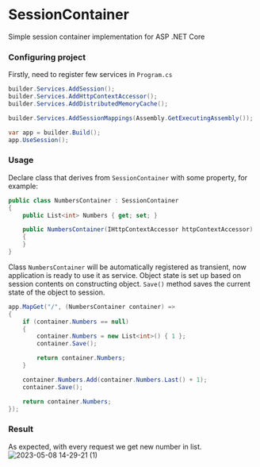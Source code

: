# SessionContainer
Simple session container implementation for ASP .NET Core

### Configuring project

Firstly, need to register few services in ```Program.cs```

```csharp
builder.Services.AddSession();
builder.Services.AddHttpContextAccessor();
builder.Services.AddDistributedMemoryCache();

builder.Services.AddSessionMappings(Assembly.GetExecutingAssembly()); 

var app = builder.Build();
app.UseSession();
```

### Usage

Declare class that derives from ```SessionContainer``` with some property, for example:

```csharp
public class NumbersContainer : SessionContainer
{
    public List<int> Numbers { get; set; }

    public NumbersContainer(IHttpContextAccessor httpContextAccessor) : base(httpContextAccessor)
    {
    }
}
```

Class ```NumbersContainer``` will be automatically registered as transient, now application is ready to use it as service.
Object state is set up based on session contents on constructing object.
```Save()``` method saves the current state of the object to session.

```csharp
app.MapGet("/", (NumbersContainer container) =>
{
    if (container.Numbers == null)
    {
        container.Numbers = new List<int>() { 1 };
        container.Save();

        return container.Numbers;
    }

    container.Numbers.Add(container.Numbers.Last() + 1);
    container.Save();

    return container.Numbers;
});
```

### Result
As expected, with every request we get new number in list.
![2023-05-08 14-29-21 (1)](https://user-images.githubusercontent.com/105856864/236851741-48a1efe8-9aaa-4811-a8f0-e7b0e9c30b00.gif)
